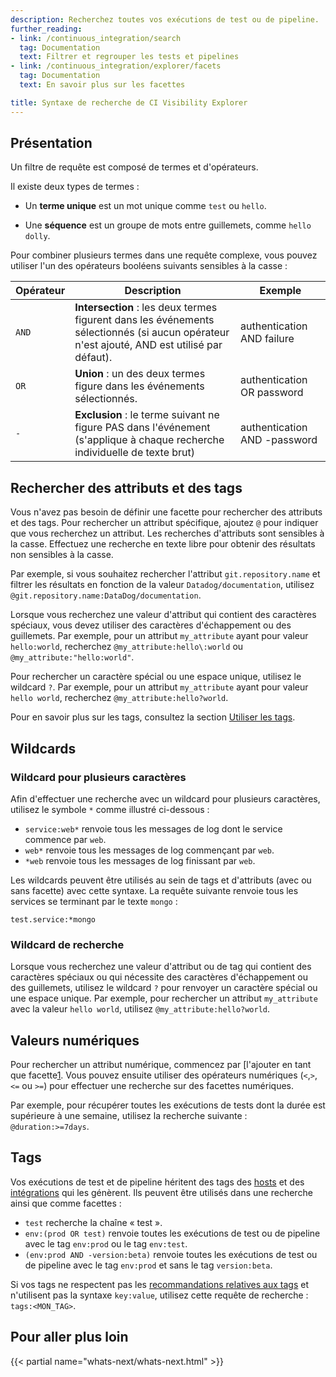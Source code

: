 ```yaml
---
description: Recherchez toutes vos exécutions de test ou de pipeline.
further_reading:
- link: /continuous_integration/search
  tag: Documentation
  text: Filtrer et regrouper les tests et pipelines
- link: /continuous_integration/explorer/facets
  tag: Documentation
  text: En savoir plus sur les facettes

title: Syntaxe de recherche de CI Visibility Explorer
---
```


## Présentation

Un filtre de requête est composé de termes et d'opérateurs.

Il existe deux types de termes :

* Un **terme unique** est un mot unique comme `test` ou `hello`.

* Une **séquence** est un groupe de mots entre guillemets, comme `hello dolly`.

Pour combiner plusieurs termes dans une requête complexe, vous pouvez utiliser l'un des opérateurs booléens suivants sensibles à la casse :

| **Opérateur** | **Description**                                                                                        | **Exemple**                  |
|--------------|--------------------------------------------------------------------------------------------------------|------------------------------|
| `AND`        | **Intersection** : les deux termes figurent dans les événements sélectionnés (si aucun opérateur n'est ajouté, AND est utilisé par défaut). | authentication AND failure   |
| `OR`         | **Union** : un des deux termes figure dans les événements sélectionnés.                                             | authentication OR password   |
| `-`          | **Exclusion** : le terme suivant ne figure PAS dans l'événement (s'applique à chaque recherche individuelle de texte brut)                                                  | authentication AND -password |

## Rechercher des attributs et des tags

Vous n'avez pas besoin de définir une facette pour rechercher des attributs et des tags. Pour rechercher un attribut spécifique, ajoutez `@` pour indiquer que vous recherchez un attribut. Les recherches d'attributs sont sensibles à la casse. Effectuez une recherche en texte libre pour obtenir des résultats non sensibles à la casse.

Par exemple, si vous souhaitez rechercher l'attribut `git.repository.name` et filtrer les résultats en fonction de la valeur `Datadog/documentation`, utilisez `@git.repository.name:DataDog/documentation`.

Lorsque vous recherchez une valeur d'attribut qui contient des caractères spéciaux, vous devez utiliser des caractères d'échappement ou des guillemets. Par exemple, pour un attribut `my_attribute` ayant pour valeur `hello:world`, recherchez `@my_attribute:hello\:world` ou `@my_attribute:"hello:world"`.

Pour rechercher un caractère spécial ou une espace unique, utilisez le wildcard `?`. Par exemple, pour un attribut `my_attribute` ayant pour valeur `hello world`, recherchez `@my_attribute:hello?world`.

Pour en savoir plus sur les tags, consultez la section [Utiliser les tags][2].

## Wildcards

### Wildcard pour plusieurs caractères

Afin d'effectuer une recherche avec un wildcard pour plusieurs caractères, utilisez le symbole `*` comme illustré ci-dessous :

* `service:web*` renvoie tous les messages de log dont le service commence par `web`.
* `web*` renvoie tous les messages de log commençant par `web`.
* `*web` renvoie tous les messages de log finissant par `web`.

Les wildcards peuvent être utilisés au sein de tags et d'attributs (avec ou sans facette) avec cette syntaxe. La requête suivante renvoie tous les services se terminant par le texte `mongo` :
<p> </p>
<p></p>

```
test.service:*mongo
```

### Wildcard de recherche

Lorsque vous recherchez une valeur d'attribut ou de tag qui contient des caractères spéciaux ou qui nécessite des caractères d'échappement ou des guillemets, utilisez le wildcard `?` pour renvoyer un caractère spécial ou une espace unique. Par exemple, pour rechercher un attribut `my_attribute` avec la valeur `hello world`, utilisez `@my_attribute:hello?world`.
<p> </p>

## Valeurs numériques

Pour rechercher un attribut numérique, commencez par [l'ajouter en tant que facette[1]. Vous pouvez ensuite utiliser des opérateurs numériques (`<`,`>`, `<=` ou `>=`) pour effectuer une recherche sur des facettes numériques.

Par exemple, pour récupérer toutes les exécutions de tests dont la durée est supérieure à une semaine, utilisez la recherche suivante : `@duration:>=7days`.

## Tags

Vos exécutions de test et de pipeline héritent des tags des [hosts][3] et des [intégrations][4] qui les génèrent. Ils peuvent être utilisés dans une recherche ainsi que comme facettes :

* `test` recherche la chaîne « test ».
* `env:(prod OR test)` renvoie toutes les exécutions de test ou de pipeline avec le tag `env:prod` ou le tag `env:test`.
* `(env:prod AND -version:beta)` renvoie toutes les exécutions de test ou de pipeline avec le tag `env:prod` et sans le tag `version:beta`.

Si vos tags ne respectent pas les [recommandations relatives aux tags][5] et n'utilisent pas la syntaxe `key:value`, utilisez cette requête de recherche : `tags:<MON_TAG>`.

## Pour aller plus loin

{{< partial name="whats-next/whats-next.html" >}}

[1]: /fr/continuous_integration/explorer/facets
[2]: /fr/getting_started/tagging/using_tags
[3]: /fr/infrastructure
[4]: /fr/integrations
[5]: /fr/getting_started/tagging/#define-tags
